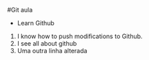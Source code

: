 #Git aula

- Learn Github

1. I know how to push modifications to Github.
2. I see all about github
3. Uma outra linha alterada